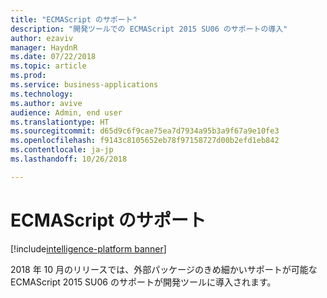 ```yaml
---
title: "ECMAScript のサポート"
description: "開発ツールでの ECMAScript 2015 SU06 のサポートの導入"
author: ezaviv
manager: HaydnR
ms.date: 07/22/2018
ms.topic: article
ms.prod: 
ms.service: business-applications
ms.technology: 
ms.author: avive
audience: Admin, end user
ms.translationtype: HT
ms.sourcegitcommit: d65d9c6f9cae75ea7d7934a95b3a9f67a9e10fe3
ms.openlocfilehash: f9143c8105652eb78f97158727d00b2efd1eb842
ms.contentlocale: ja-jp
ms.lasthandoff: 10/26/2018

---
```

# <a name="ecmascript-support"></a>ECMAScript のサポート

[!include[intelligence-platform banner](../../includes/intelligence-platform.md)]



2018 年 10 月のリリースでは、外部パッケージのきめ細かいサポートが可能な ECMAScript 2015 SU06 のサポートが開発ツールに導入されます。

